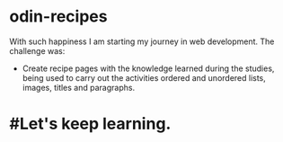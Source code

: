 # odin-recipes
With such happiness I am starting my journey in web development.
The challenge was:
- Create recipe pages with the knowledge learned during the studies, being used to carry out the activities
ordered and unordered lists, images, titles and paragraphs.
# #Let's keep learning.

